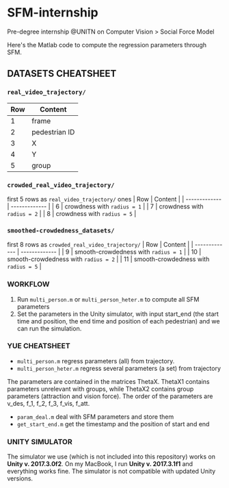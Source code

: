 # SFM-internship
Pre-degree internship @UNITN on Computer Vision > Social Force Model

Here's the Matlab code to compute the regression parameters through SFM.

## DATASETS CHEATSHEET
### `real_video_trajectory/`

| Row           | Content       |
| ------------- | ------------- |
| 1             | frame         |
| 2             | pedestrian ID |
| 3             | X             |
| 4             | Y             |
| 5             | group         |

### `crowded_real_video_trajectory/`

first 5 rows as `real_video_trajectory/` ones
| Row           | Content                       |
| ------------- | -------------                 |
| 6             | crowdness with `radius = 1`   |
| 7             | crowdness with `radius = 2`   |
| 8             | crowdness with `radius = 5`   |

### `smoothed-crowdedness_datasets/`
first 8 rows as `crowded_real_video_trajectory/`
| Row           | Content                                |
| ------------- | -------------                          |
| 9             | smooth-crowdedness with `radius = 1`   |
| 10            | smooth-crowdedness with `radius = 2`   |
| 11            | smooth-crowdedness with `radius = 5`   |


### WORKFLOW
1. Run `multi_person.m` or `multi_person_heter.m` to compute all SFM parameters
2. Set the parameters in the Unity simulator, with input start_end (the start time and position, the end time and position of each pedestrian) and we can run the simulation.

### YUE CHEATSHEET
* `multi_person.m` regress parameters (all) from trajectory.
* `multi_person_heter.m` regress several parameters (a set) from trajectory

The parameters are contained in the matrices ThetaX. ThetaX1 contains parameters unrelevant with groups, while ThetaX2 contains group parameters (attraction and vision force). The order of the parameters are v_des, f_1, f_2, f_3, f_vis, f_att.

* `param_deal.m` deal with SFM parameters and store them
* `get_start_end.m` get the timestamp and the position of start and end

### UNITY SIMULATOR
The simulator we use (which is not included into this repository) works on **Unity v. 2017.3.0f2**. On my MacBook, I run **Unity v. 2017.3.1f1** and everything works fine. The simulator is not compatible with updated Unity versions.
